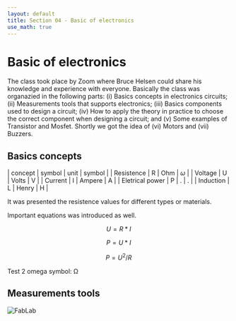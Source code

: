 ```yaml
---
layout: default
title: Section 04 - Basic of electronics
use_math: true
---
```


# Basic of electronics

The class took place by Zoom where Bruce Helsen could share his knowledge and experience with everyone.
Basically the class was organazied in the following parts: (i) Basics concepts in electronics circuits; (ii) Measurements tools that supports electronics; (iii) Basics components used to design a circuit; (iv) How to apply the theory in practice to choose the correct component when designing a circuit; and (v) Some examples of Transistor and Mosfet.
Shortly we got the idea of (vi) Motors and (vii) Buzzers.

## Basics concepts

| concept | symbol | unit | symbol |
| Resistence | R | Ohm | $\omega$ |
| Voltage | U | Volts | V |
| Current | I | Ampere | A |
| Eletrical power | P | . | . |
| Induction | L | Henry | H |

It was presented the resistence values for different types or materials.

Important equations was introduced as well.

$$
	U = R * I
$$

$$
	P = U * I
$$

$$
	P = U^2 / R
$$


Test 2 omega symbol: &#x3a9; 

## Measurements tools

![FabLab](imgs/Fab_Lab_logo.png)

